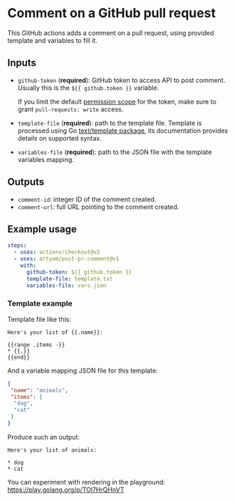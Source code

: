 # Comment on a GitHub pull request

This GitHub actions adds a comment on a pull request, using provided template and variables to fill it.

## Inputs

* `github-token` (**required**): GitHub token to access API to post comment. Usually this is the `${{ github.token }}` variable.

  If you limit the default [permission scope](https://docs.github.com/en/actions/reference/workflow-syntax-for-github-actions#permissions) for the token, make sure to grant `pull-requests: write` access.
* `template-file` (**required**): path to the template file. Template is processed using Go [text/template package](https://pkg.go.dev/text/template), its documentation provides details on supported syntax.
* `variables-file` (**required**): path to the JSON file with the template variables mapping.

## Outputs

* `comment-id`: integer ID of the comment created.
* `comment-url`: full URL pointing to the comment created.

## Example usage

```yaml
steps:
  - uses: actions/checkout@v2
  - uses: artyom/post-pr-comment@v1
    with:
      github-token: ${{ github.token }}
      template-file: template.txt
      variables-file: vars.json
```

### Template example

Template file like this:

```text
Here's your list of {{.name}}:

{{range .items -}}
* {{.}}
{{end}}
```

And a variable mapping JSON file for this template:

```json
{
 "name": "animals",
 "items": [
  "dog",
  "cat"
 ]
}
```

Produce such an output:

```text
Here's your list of animals:

* dog
* cat
```

You can experiment with rendering in the playground: <https://play.golang.org/p/TOl7HrQHnVT>
